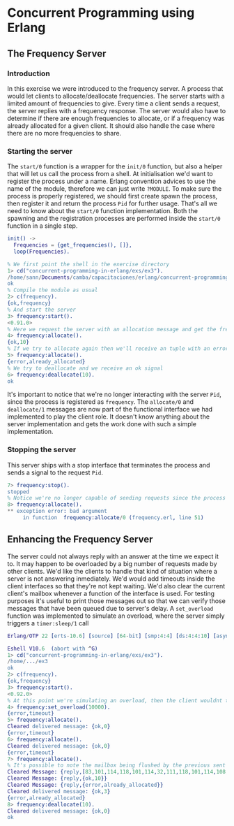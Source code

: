 # Concurrent Programming using Erlang

## The Frequency Server

### Introduction

In this exercise we were introduced to the frequency server. A process that would let clients to allocate/deallocate frequencies. The server starts with a limited amount of frequencies to give. Every time a client sends a request, the server replies with a frequency response. The server would also have to determine if there are enough frequencies to allocate, or if a frequency was already allocated for a given client. It should also handle the case where there are no more frequencies to share.

### Starting the server

The `start/0` function is a wrapper for the `init/0` function, but also a helper that will let us call the process from a shell. At initialisation we'd want to register the process under a name. Erlang convention advices to use the name of the module, therefore we can just write `?MODULE`.
To make sure the process is properly registered, we should first create spawn the process, then register it and return the process `Pid` for further usage. That's all we need to know about the `start/0` function implementation. Both the spawning and the registration processes are performed inside the `start/0` function in a single step.

```erlang
init() ->
  Frequencies = {get_frequencies(), []},
  loop(Frequencies).
```

```erlang
% We first point the shell in the exercise directory
1> cd("concurrent-programming-in-erlang/exs/ex3").
/home/sann/Documents/camba/capacitaciones/erlang/concurrent-programming-in-erlang/exs/ex3
ok
% Compile the module as usual
2> c(frequency).
{ok,frequency}
% And start the server
3> frequency:start().
<0.91.0>
% Here we request the server with an allocation message and get the frequency `10` returned with an ok signal.
4> frequency:allocate().
{ok,10}
% If we try to allocate again then we'll receive an tuple with an error
5> frequency:allocate().
{error,already_allocated}
% We try to deallocate and we receive an ok signal
6> frequency:deallocate(10).
ok
```

It's important to notice that we're no longer interacting with the server `Pid`, since the process is registered as `frequency`.
The `allocate/0` and `deallocate/1` messages are now part of the functional interface we had implemented to play the client role. It doesn't know anything about the server implementation and gets the work done with such a simple implementation.

### Stopping the server

This server ships with a stop interface that terminates the process and sends a signal to the request `Pid`.

```erlang
7> frequency:stop().
stopped
% Notice we're no longer capable of sending requests since the process was terminated
8> frequency:allocate().
** exception error: bad argument
     in function  frequency:allocate/0 (frequency.erl, line 51)
```

## Enhancing the Frequency Server

The server could not always reply with an answer at the time we expect it to. It may happen to be overloaded by a big number of requests made by other clients. We'd like the clients to handle that kind of situation where a server is not answering inmediately. We'd would add timeouts inside the client interfaces so that they're not kept waiting. We'd also clear the current client's mailbox whenever a function of the interface is used. For testing purposes it's useful to print those messages out so that we can verify those messages that have been queued due to server's delay.
A `set_overload` function was implemented to simulate an overload, where the server simply triggers a `timer:sleep/1` call

```erlang
Erlang/OTP 22 [erts-10.6] [source] [64-bit] [smp:4:4] [ds:4:4:10] [async-threads:1] [hipe]

Eshell V10.6  (abort with ^G)
1> cd("concurrent-programming-in-erlang/exs/ex3").
/home/.../ex3
ok
2> c(frequency).
{ok,frequency}
3> frequency:start().
<0.92.0>
% At this point we're simulating an overload, then the client wouldnt timeout after ?CLIENT_TIMEOUT (3000) milliseconds. Then we'll be ready to send `allocate/0` messages.
4> frequency:set_overload(10000).
{error,timeout}
5> frequency:allocate().
Cleared delivered message: {ok,0}
{error,timeout}
6> frequency:allocate().
Cleared delivered message: {ok,0}
{error,timeout}
7> frequency:allocate().
% It's possible to note the mailbox being flushed by the previous sent messages
Cleared Message: {reply,[83,101,114,118,101,114,32,111,118,101,114,108,111,97,100,101,100]}
Cleared Message: {reply,{ok,10}}
Cleared Message: {reply,{error,already_allocated}}
Cleared delivered message: {ok,3}
{error,already_allocated}
8> frequency:deallocate(10).
Cleared delivered message: {ok,0}
ok
```
